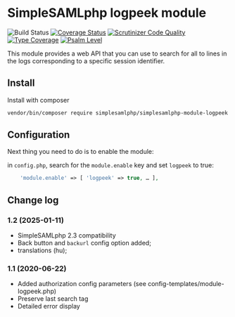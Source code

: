 # SimpleSAMLphp logpeek module

![Build Status](https://github.com/simplesamlphp/simplesamlphp-module-logpeek/actions/workflows/php.yml/badge.svg)
[![Coverage Status](https://codecov.io/gh/simplesamlphp/simplesamlphp-module-logpeek/branch/master/graph/badge.svg)](https://codecov.io/gh/simplesamlphp/simplesamlphp-module-logpeek)
[![Scrutinizer Code Quality](https://scrutinizer-ci.com/g/simplesamlphp/simplesamlphp-module-logpeek/badges/quality-score.png?b=master)](https://scrutinizer-ci.com/g/simplesamlphp/simplesamlphp-module-logpeek/?branch=master)
[![Type Coverage](https://shepherd.dev/github/simplesamlphp/simplesamlphp-module-logpeek/coverage.svg)](https://shepherd.dev/github/simplesamlphp/simplesamlphp-module-logpeek)
[![Psalm Level](https://shepherd.dev/github/simplesamlphp/simplesamlphp-module-logpeek/level.svg)](https://shepherd.dev/github/simplesamlphp/simplesamlphp-module-logpeek)

This module provides a web API that you can use to search for all to lines in the logs corresponding to a specific
session identifier.

## Install

Install with composer

```bash
vendor/bin/composer require simplesamlphp/simplesamlphp-module-logpeek
```

## Configuration

Next thing you need to do is to enable the module:

in `config.php`, search for the `module.enable` key and set `logpeek` to true:

```php
    'module.enable' => [ 'logpeek' => true, … ],
```


Change log
----------

### 1.2 (2025-01-11)

- SimpleSAMLphp 2.3 compatibility
- Back button and `backurl` config option added;
- translations (hu);

### 1.1 (2020-06-22)

- Added authorization config parameters (see config-templates/module-logpeek.php)
- Preserve last search tag
- Detailed error display
